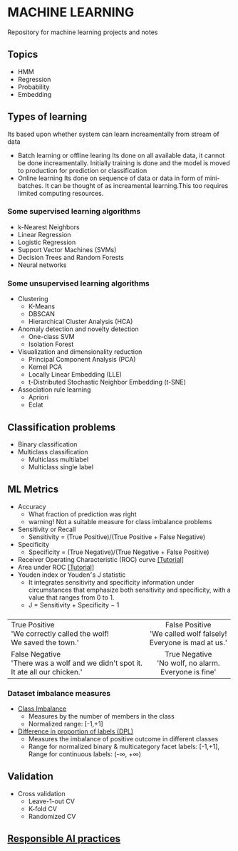 # MACHINE LEARNING
  Repository for machine learning projects and notes

## Topics
 * HMM
 * Regression
 * Probability
 * Embedding
 
 ## Types of learning
  Its based upon whether system can learn increamentally from stream of data
  * Batch learning or offline learing
    Its done on all available data, it cannot be done increamentally. Initially training is done and the model is moved to production
    for prediction or classification
  * Online learning
    Its done on sequence of data or data in form of mini-batches.  It can be thought of as increamental learning.This too requires limited computing resources.
### Some supervised learning algorithms
 * k-Nearest Neighbors
 * Linear Regression
 * Logistic Regression
 * Support Vector Machines (SVMs)
 * Decision Trees and Random Forests
 * Neural networks
### Some unsupervised learning algorithms
 * Clustering
    - K-Means
    - DBSCAN
    - Hierarchical Cluster Analysis (HCA)
 * Anomaly detection and novelty detection
    - One-class SVM
    - Isolation Forest
 * Visualization and dimensionality reduction
    - Principal Component Analysis (PCA)
    - Kernel PCA
    - Locally Linear Embedding (LLE)
    - t-Distributed Stochastic Neighbor Embedding (t-SNE)
 * Association rule learning
    - Apriori
    - Eclat
## Classification problems
 + Binary classification
 + Multiclass classification
   - Multiclass multilabel
   - Multiclass single label
## ML Metrics
 + Accuracy
   - What fraction of prediction was right
   - warning! Not a suitable measure for class imbalance problems 
 + Sensitivity or Recall
   - Sensitivity = (True Positive)/(True Positive + False Negative)
 + Specificity
   - Specificity = (True Negative)/(True Negative + False Positive)
 + Receiver Operating Characteristic (ROC) curve [[Tutorial]](https://www.analyticsvidhya.com/blog/2020/06/auc-roc-curve-machine-learning/)
 + Area under ROC [[Tutorial]](https://www.analyticsvidhya.com/blog/2020/06/auc-roc-curve-machine-learning/)
 + Youden index or Youden׳s J statistic
   - It integrates sensitivity and specificity information under circumstances that emphasize both sensitivity and specificity,
     with a value that ranges from 0 to 1.
   - J = Sensitivity + Specificity − 1  
   ### 
| |            |
  |:----------|:-------------:|
  | True Positive  <br>'We correctly called the wolf!<br> We saved the town.'  |  False Positive<br>'We called wolf falsely!<br> Everyone is mad at us.' |
  | False Negative <br>'There was a wolf and we didn't spot it.<br> It ate all our chicken.' |    True Negative<br>'No wolf, no alarm.<br> Everyone is fine'   |
### Dataset imbalance measures
   * [Class Imbalance](https://docs.aws.amazon.com/sagemaker/latest/dg/clarify-measure-data-bias.html)
     - Measures by the number of members in the class
     - Normalized range: [-1,+1]
   * [Difference in proportion of labels (DPL)](https://docs.aws.amazon.com/sagemaker/latest/dg/clarify-measure-data-bias.html)
     - Measures the imbalance of positive outcome in different classes
     - Range for normalized binary & multicategory facet labels: [-1,+1], Range for continuous labels: (-∞, +∞)

## Validation
 + Cross validation
   - Leave-1-out CV
   - K-fold CV
   - Randomized CV
 
## [Responsible AI practices](https://ai.google/responsibilities/responsible-ai-practices/)
 
    
